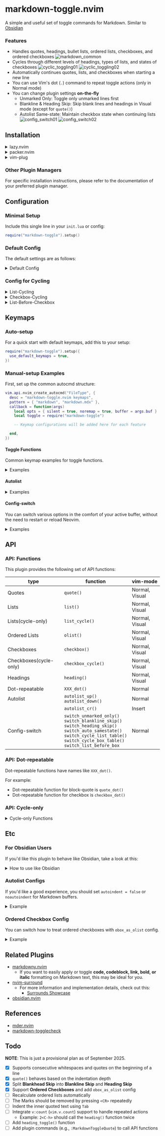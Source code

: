 # markdown-toggle.nvim

A simple and useful set of toggle commands for Markdown. Similar to [Obsidian](https://obsidian.md)

### Features
- Handles quotes, headings, bullet lists, ordered lists, checkboxes, and ordered checkboxes
![markdown_common](https://github.com/roodolv/markdown-toggle.nvim/assets/113752412/a6843366-ba67-4828-a6c3-780a2e0fba5c)
- Cycles through different levels of headings, types of lists, and states of checkboxes
![cyclic_toggling01](https://github.com/roodolv/markdown-toggle.nvim/assets/113752412/f52d5719-5a9a-4770-b149-808f673a1a3f)
![cyclic_toggling02](https://github.com/roodolv/markdown-toggle.nvim/assets/113752412/585fa715-2df8-40df-8f69-bca478340c30)
- Automatically continues quotes, lists, and checkboxes when starting a new line
- You can use Vim's dot (`.`) command to repeat toggle actions (only in Normal mode)
- You can change plugin settings **on-the-fly**
  - Unmarked Only: Toggle only unmarked lines first
  - Blankline & Heading Skip: Skip blank lines and headings in Visual mode (except for `quote()`)
  - Autolist Same-state: Maintain checkbox state when continuing lists
![config_switch01](https://github.com/roodolv/markdown-toggle.nvim/assets/113752412/d34359b2-febe-4165-ba77-eeee79676a95)
![config_switch02](https://github.com/roodolv/markdown-toggle.nvim/assets/113752412/97f9667d-a2c4-4351-9a30-6a370827e48f)

## Installation
<details>
  <summary>lazy.nvim</summary>

```lua
{
  "roodolv/markdown-toggle.nvim",
  config = function()
    require("markdown-toggle").setup()
  end,
},
```
</details>

<details>
  <summary>packer.nvim</summary>

```lua
use {
  "roodolv/markdown-toggle.nvim",
  config = function()
    require("markdown-toggle").setup()
  end,
}
```
</details>

<details>
  <summary>vim-plug</summary>

```lua
Plug "roodolv/markdown-toggle.nvim"
```
</details>

### Other Plugin Managers
For specific installation instructions, please refer to the documentation of your preferred plugin manager.

## Configuration

### Minimal Setup
Include this single line in your `init.lua` or config:
```lua
require("markdown-toggle").setup()
```

### Default Config
The default settings are as follows:

<details>
  <summary>Default Config</summary>

```lua
require("markdown-toggle").setup({
  -- If true, the auto-setup for the default keymaps is enabled
  use_default_keymaps = false,
  -- The keymaps are valid only for these filetypes
  filetypes = { "markdown", "markdown.mdx" },

  -- The list marks table used in cycle-mode (list_table[1] is used as the default list-mark)
  list_table = { "-", "+", "*", "=" },
  -- Cycle the marks in user-defined table when toggling lists
  cycle_list_table = false,

  -- The checkbox marks table used in cycle-mode (box_table[1] is used as the default checked-state)
  box_table = { "x", "~", "!", ">" },
  -- Cycle the marks in user-defined table when toggling checkboxes
  cycle_box_table = false,
  -- A bullet/ordered list is toggled before turning into a checkbox (similar to how it works in Obsidian).
  list_before_box = false,
  -- Whether to treat an ordered checkbox as an ordered list when you call `olist()`
  obox_as_olist = true,

  -- The heading marks table used in `markdown-toggle.heading`
  heading_table = { "#", "##", "###", "####", "#####" },

  -- Skip blank lines in Visual mode (except for `quote()`)
  enable_blankline_skip = true,
  -- Skip headings in Visual mode (except for `quote()`)
  enable_heading_skip = true,
  -- Toggle only unmarked lines first
  enable_unmarked_only = true,
  -- Automatically continue lists on new lines
  enable_autolist = true,
  -- Maintain checkbox state when continuing lists
  enable_auto_samestate = false,
  -- Dot-repeat for toggle functions in Normal mode
  enable_dot_repeat = true,
})
```
</details>

### Config for Cycling
<details>
  <summary>List-Cycling</summary>

- `cycle_list_table = false` (default):
```
foo
↓ call `list()`
- foo
↓
foo
↓
```

- `cycle_list_table = true` and `list_table = { "-", "+" }`:
```
foo
↓ call `list()`
- foo
↓
+ foo
↓
foo
↓
```
</details>

<details>
  <summary>Checkbox-Cycling</summary>

- `cycle_box_table = false` (default):
```
foo
↓ call `checkbox()`
- foo
↓
- [ ] foo
↓
- [x] foo
↓
- foo
↓
```

- `cycle_box_table = true` and `box_table = { "x", "~" }`:
```
foo
↓ call `checkbox()`
- foo
↓
- [ ] foo
↓
- [x] foo
↓
- [~] foo
↓
- foo
↓
```
</details>

<details>
  <summary>List-Before-Checkbox</summary>

- `list_before_box = false` (default):
```
foo
↓ call `checkbox()`
- [ ] foo
↓
- [x] foo
↓
- [ ] foo
↓
```

- `list_before_box = true`:
```
foo
↓ call `checkbox()`
- foo
↓
- [ ] foo
↓
- [x] foo
↓
- foo
↓
```
</details>

## Keymaps

### Auto-setup
For a quick start with default keymaps, add this to your setup:
```lua
require("markdown-toggle").setup({
  use_default_keymaps = true,
})
```

### Manual-setup Examples
First, set up the common autocmd structure:
```lua
vim.api.nvim_create_autocmd("FileType", {
  desc = "markdown-toggle.nvim keymaps",
  pattern = { "markdown", "markdown.mdx" },
  callback = function(args)
    local opts = { silent = true, noremap = true, buffer = args.buf }
    local toggle = require("markdown-toggle")

    -- Keymap configurations will be added here for each feature

  end,
})
```

#### Toggle Functions
Common keymap examples for toggle functions.
<details>
  <summary>Examples</summary>

If `enable_dot_repeat = true` (default):
```lua
opts.expr = true -- required for dot-repeat in Normal mode
vim.keymap.set("n", "<C-q>", toggle.quote_dot, opts)
vim.keymap.set("n", "<C-l>", toggle.list_dot, opts)
vim.keymap.set("n", "<Leader><C-l>", toggle.list_cycle_dot, opts)
vim.keymap.set("n", "<C-n>", toggle.olist_dot, opts)
vim.keymap.set("n", "<M-x>", toggle.checkbox_dot, opts)
vim.keymap.set("n", "<Leader><M-x>", toggle.checkbox_cycle_dot, opts)
vim.keymap.set("n", "<C-h>", toggle.heading_dot, opts)

opts.expr = false -- required for Visual mode
vim.keymap.set("x", "<C-q>", toggle.quote, opts)
vim.keymap.set("x", "<C-l>", toggle.list, opts)
vim.keymap.set("x", "<Leader><C-l>", toggle.list_cycle, opts)
vim.keymap.set("x", "<C-n>", toggle.olist, opts)
vim.keymap.set("x", "<M-x>", toggle.checkbox, opts)
vim.keymap.set("x", "<Leader><M-x>", toggle.checkbox_cycle, opts)
vim.keymap.set("x", "<C-h>", toggle.heading, opts)
```

If `enable_dot_repeat = false`:
```lua
vim.keymap.set({ "n", "x" }, "<C-q>", toggle.quote, opts)
vim.keymap.set({ "n", "x" }, "<C-l>", toggle.list, opts)
vim.keymap.set({ "n", "x" }, "<Leader><C-l>", toggle.list_cycle, opts)
vim.keymap.set({ "n", "x" }, "<C-n>", toggle.olist, opts)
vim.keymap.set({ "n", "x" }, "<M-x>", toggle.checkbox, opts)
vim.keymap.set({ "n", "x" }, "<Leader><M-x>", toggle.checkbox_cycle, opts)
vim.keymap.set({ "n", "x" }, "<C-h>", toggle.heading, opts)
```
</details>

#### Autolist
<details>
  <summary>Examples</summary>

If `enable_autolist = true` (default):
```lua
vim.keymap.set("n", "O", toggle.autolist_up, opts)
vim.keymap.set("n", "o", toggle.autolist_down, opts)
vim.keymap.set("i", "<CR>", toggle.autolist_cr, opts)
```
</details>

#### Config-switch
You can switch various options in the comfort of your active buffer, without the need to restart or reload Neovim.
<details>
  <summary>Examples</summary>

```lua
vim.keymap.set("n", "<Leader>mU", toggle.switch_unmarked_only, opts)
vim.keymap.set("n", "<Leader>mB", toggle.switch_blankline_skip, opts)
vim.keymap.set("n", "<Leader>mH", toggle.switch_heading_skip, opts)
vim.keymap.set("n", "<Leader>mS", toggle.switch_auto_samestate, opts)
vim.keymap.set("n", "<Leader>mL", toggle.switch_cycle_list_table, opts)
vim.keymap.set("n", "<Leader>mX", toggle.switch_cycle_box_table, opts)
vim.keymap.set("n", "<Leader>mC", toggle.switch_list_before_box, opts)
```
</details>

## API
### API: Functions
This plugin provides the following set of API functions:

| type | function | vim-mode |
| -- | -- | -- |
| Quotes                | `quote()`             | Normal, Visual |
| Lists                 | `list()`              | Normal, Visual |
| Lists(cycle-only)     | `list_cycle()`        | Normal, Visual |
| Ordered Lists         | `olist()`             | Normal, Visual |
| Checkboxes            | `checkbox()`          | Normal, Visual |
| Checkboxes(cycle-only)| `checkbox_cycle()`    | Normal, Visual |
| Headings              | `heading()`           | Normal, Visual |
| Dot-repeatable        | `XXX_dot()`           | Normal         |
| Autolist              | `autolist_up()`<br>`autolist_down()` | Normal |
|                       | `autolist_cr()`       | Insert         |
| Config-switch         | `switch_unmarked_only()`<br>`switch_blankline_skip()`<br>`switch_heading_skip()`<br>`switch_auto_samestate()`<br>`switch_cycle_list_table()`<br>`switch_cycle_box_table()`<br>`switch_list_before_box` | Normal |

### API: Dot-repeatable
Dot-repeatable functions have names like `XXX_dot()`.

For example:
- Dot-repeatable function for block-quote is `quote_dot()`
- Dot-repeatable function for checkbox is `checkbox_dot()`

### API: Cycle-only
<details>
  <summary>Cycle-only Functions</summary>

The **cycle-only** functions are like:
- `list_cycle()`, `list_cycle_dot()`
- `checkbox_cycle()`, `checkbox_cycle_dot()`

These funcs **only perform mark-cycling** every time you call them, regardless of whether `cycle_XXX_table` is `true` or not.

So if you'd like to have TWO separate keymaps for both toggling and cycling functions, you no longer need to set or switch `cycle_XXX_table`:
```lua
-- list() performs toggling/cycling (can be switched with option)
vim.keymap.set({ "n", "x" }, "<C-l>", toggle.list, opts)
-- list_cycle() performs cycling only
vim.keymap.set({ "n", "x" }, "<Leader><C-l>", toggle.list_cycle, opts)
```
</details>

## Etc
### For Obsidian Users
If you'd like this plugin to behave like Obsidian, take a look at this:

<details>
  <summary>How to use like Obsidian</summary>

| Obsidian commands | API | config |
| :-- | :-- | :-- |
| Toggle blockquote     | `quote()`, `quote_dot()`      | any |
| Toggle bullet list    | `list()`, `list_dot()`        | any |
| Toggle numbered list  | `olist()`, `olist_dot()`      | any |
| Toggle checkbox status| `checkbox()`, `checkbox_dot()`| `list_before_box` is `false` |
| Cycle bullet/checkbox | `checkbox()`, `checkbox_dot()`| `list_before_box` is `true`  |

**NOTE**: `list_before_box` can be toggled with `switch_list_before_box()`.
</details>

### Autolist Configs
If you'd like a good experience, you should set `autoindent = false` or `noautoindent` for Markdown buffers.

<details>
  <summary>Example</summary>

  ```lua
  vim.o.autoindent = false
  ```

  or

  ```lua
  vim.o.autoindent = true

  vim.api.nvim_create_autocmd({ "FileType" }, {
    pattern = "markdown",
    command = "setl expandtab tabstop=4 shiftwidth=4 softtabstop=4 noautoindent",
  })
  ```

**NOTE**: You can freely set the values for `tabstop`, `shiftwidth` and `softtabstop`.
</details>

### Ordered Checkbox Config
You can switch how to treat ordered checkboxes with `obox_as_olist` config.

<details>
  <summary>Example</summary>

  You can set `obox_as_olist` in your `init.lua` (default value is `true`):
  ```lua
  {
    "roodolv/markdown-toggle.nvim",
    ft = "markdown",
    config = function()
      require("markdown-toggle").setup({
        obox_as_olist = true,
      })
    end,
  },
  ```

  When `obox_as_olist` is set to `true`, the API function `olist()` behaves as follows:
  ```txt
  1. [ ] foo
  
  ↓ olist()
  
  foo
  ```

  When `obox_as_olist` is set to `false`:
  ```txt
  1. [ ] bar
  
  ↓ olist()
  
  1. bar
  ```

</details>

## Related Plugins
- [markdowny.nvim](https://github.com/antonk52/markdowny.nvim)
  - If you want to easily apply or toggle **code, codeblock, link, bold, or italic** formatting on Markdown text, this may be ideal for you.
- [nvim-surround](https://github.com/kylechui/nvim-surround)
  - For more information and implementation details, check out this:
    - [Surrounds Showcase](https://github.com/kylechui/nvim-surround/discussions/53)
- [obsidian.nvim](https://github.com/epwalsh/obsidian.nvim)

## References
- [mder.nvim](https://github.com/phanen/mder.nvim)
- [markdown-togglecheck](https://github.com/nfrid/markdown-togglecheck)

## Todo
**NOTE**: This is just a provisional plan as of September 2025.

- [x] Supports consecutive whitespaces and quotes on the beginning of a line
- [x] `quote()` behaves based on the indentation depth
- [x] Split **Blankhead Skip** into **Blankline Skip** and **Heading Skip**
- [x] Support **Ordered Checkboxes** and add `obox_as_olist` config
- [ ] Recalculate ordered lists automatically
- [ ] The Marks should be removed by pressing `<CR>` repeatedly
- [ ] Indent the inner quoted text using `Tab`
- [ ] Integrate `v:count` (`vim.v.count`) support to handle repeated actions
  - Example: `2<C-h>` should call the `heading()` function twice
- [ ] Add `heading_toggle()` function
- [ ] Add plugin commands (e.g., `:MarkdownToggleQuote`) to call API functions
